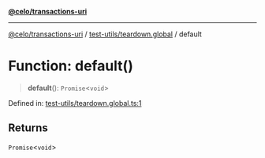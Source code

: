 [**@celo/transactions-uri**](../../../README.md)

***

[@celo/transactions-uri](../../../README.md) / [test-utils/teardown.global](../README.md) / default

# Function: default()

> **default**(): `Promise`\<`void`\>

Defined in: [test-utils/teardown.global.ts:1](https://github.com/celo-org/developer-tooling/blob/master/packages/sdk/transactions-uri/src/test-utils/teardown.global.ts#L1)

## Returns

`Promise`\<`void`\>
